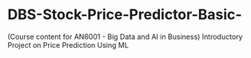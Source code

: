 # DBS-Stock-Price-Predictor-Basic-
(Course content for AN6001 - Big Data and AI in Business) Introductory Project on Price Prediction Using ML
